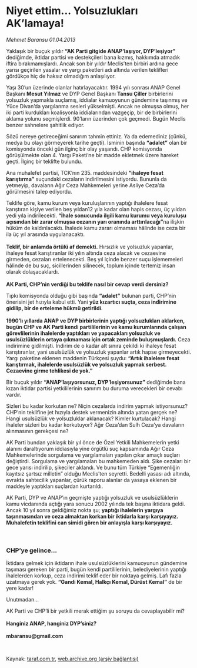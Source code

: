 # Niyet ettim... Yolsuzlukları AK’lamaya!

*Mehmet Baransu 01.04.2013*

<div class="yazi"><p>Yaklaşık bir buçuk yıldır <b>“AK Parti gitgide ANAP’laşıyor, DYP’leşiyor”</b> dediğimde, iktidar partisi ve destekçileri bana kızmış, hakkımda atmadık iftira bırakmamışlardı. Ancak son bir yıldır Meclis’ten birbiri ardına gece yarısı geçirilen yasalar ve yargı paketleri adı altında verilen teklifleri gördükçe hiç de haksız olmadığım anlaşılıyor. </p>
<p>Yaşı 30’un üzerinde olanlar hatırlayacaktır. 1994 yılı sonrası ANAP Genel Başkanı <b>Mesut Yılmaz</b> ve DYP Genel Başkanı <b>Tansu Çiller</b> birbirlerini yolsuzluk yapmakla suçlamış, iddialar kamuoyunun gündemine taşınmış ve Yüce Divan’da yargılanma sesleri yükselmişti. Ancak ne olmuşsa olmuş, her iki parti kurdukları koalisyonla iddialarından vazgeçip, bir de birbirlerini aklama yolunu seçmişlerdi. 90’ların üzerinden çok geçmedi. Bugün Meclis benzer sahnelere şahitlik ediyor. </p>
<p>Sözü nereye getireceğimi sanırım tahmin ettiniz. Ya da edemediniz (çünkü, medya bu olayı görmeyerek tarihe geçti). İsminin başında <b>“adalet”</b> olan bir komisyonda önceki gün ilginç bir olay yaşandı. CHP komisyonda görüşülmekte olan 4. Yargı Paketi’ne bir madde ekletmek üzere hareket geçti. İlginç bir teklifte bulundu. </p>
<p>Ana muhalefet partisi, TCK’nın 235. maddesindeki <b>“ihaleye fesat karıştırma”</b> suçundaki cezaların indirilmesini istiyordu. Bununla da yetmeyip, davaların Ağır Ceza Mahkemeleri yerine Asliye Ceza’da görülmesini talep ediyordu. </p>
<p>Teklife göre, kamu kurum veya kuruluşlarının yaptığı ihalelere fesat karıştıran kişiye verilen beş yıldan12 yıla kadar olan hapis cezası, üç yıldan yedi yıla indirilecekti. <b>“İhale sonucunda ilgili kamu kurumu veya kuruluşu açısından bir zarar olmuşsa cezanın yarı oranında arttırılacağı”</b>na ilişkin hüküm de kaldırılacaktı. İhalede kamu zararı olmaması hâlinde ise ceza bir ila üç yıl arasında uygulanacaktı.<br/><br/><b>Teklif, bir anlamda örtülü af demekti.</b> Hırsızlık ve yolsuzluk yapanlar, ihaleye fesat karıştıranlar iki yılın altında ceza alacak ve cezaevine girmeden, cezaları ertelenecekti. Beş yıl içinde benzer suçu işlememeleri hâlinde de bu suç, sicillerinden silinecek, toplum içinde tertemiz insan olarak dolaşacaklardı. <br/><br/><b>AK Parti, CHP’nin verdiği bu teklife nasıl bir cevap verdi dersiniz?</b></p>
<p>Tıpkı komisyonda olduğu gibi başında <b>“adalet”</b> bulunan parti, CHP’nin önerisini jet hızıyla kabul etti. Yani <b>yüz kızartıcı suçta, ceza indirimine gidilip, bir de erteleme hükmü getirildi</b>.<br/><br/><b>1990’lı yıllarda ANAP ve DYP birbirlerinin yaptığı yolsuzlukları aklarken, bugün CHP ve AK Parti kendi partililerinin ve kamu kurumlarında çalışan görevlilerinin ihalelerde yaptıkları ve yapacakları yolsuzluk ve usulsüzlüklerin ortaya çıkmaması için ortak zeminde buluşmuşlardı.</b> Ceza indirimine gidilmişti. İndirim de o kadar alt sınıra çekildi ki ihaleye fesat karıştıranlar, yani usulsüzlük ve yolsuzluk yapanlar artık hapse girmeyecekti. Yargı paketine eklenen maddenin Türkçesi şuydu: <b>“Artık ihalelere fesat karıştırmak, ihalelerde usulsüzlük ve yolsuzluk yapmak serbest. Cezaevine girme tehlikesi de yok.”</b> </p>
<p>Bir buçuk yıldır <b>“ANAP’laşıyorsunuz, DYP’leşiyorsunuz”</b> dediğimde bana kızan iktidar partisi yetkililerinin sanırım bu duruma verecekleri bir cevabı vardır. </p>
<p>Sizleri bu kadar korkutan ne? Niçin cezalarda indirim yapmak istiyorsunuz? CHP’nin teklifine jet hızıyla destek vermenizin altında yatan gerçek ne? Hangi usulsüzlük ve yolsuzluklar aklanacak? Kimler kurtulacak? Hangi ihaleler sizleri bu kadar korkutuyor? Ağır Ceza’dan Sulh Ceza’ya davaların alınmasının gerekçesi ne? </p>
<p>AK Parti bundan yaklaşık bir yıl önce de Özel Yetkili Mahkemelerin yetki alanını daraltıyorum iddiasıyla yine örgütlü suç kapsamında Ağır Ceza Mahkemelerinde sorgulama ve yargılamaları yapılan çıkar amaçlı suçları değiştirdi. Sorgulama ve yargılamaları bu mahkemeden aldı. Şike cezaları bir gece yarısı indirilip, şikeciler aklandı. Ve bunu tüm Türkiye “Egemenliğin kayıtsız şartsız milletin” olduğu Meclis’ten seyretti. Bedelli yasası adı altında, evrakta sahtecilik yapanlar, çürük raporu alanlar da yasaya eklenen bir maddeyle yaptıkları suçlardan kurtarıldı. </p>
<p>AK Parti, DYP ve ANAP’ın geçmişte yaptığı yolsuzluk ve usulsüzlüklerin kamu vicdanında açtığı yara sonucu 2002 yılında tek başına iktidara geldi. Ancak 10 yıl sonra geldiğimiz nokta şu; <b>yaptığı ihalelerin yargıya taşınmasından ve ceza almaktan korkan bir iktidarla karşı karşıyayız. Muhalefetin teklifini can simidi gören bir anlayışla karşı karşıyayız.</b> <br/><br/><br/></p>
<h3>CHP’ye gelince...</h3>
<p>İktidara gelmek için iktidarın ihale usulsüzlüklerini kamuoyunun gündemine taşıması gereken bir parti, bugün kendi partililerinin, belediyelerinin yaptığı ihalelerden korkup, ceza indirimi teklif eder bir noktaya gelmiş. Lafı fazla uzatmaya gerek yok. <b>“Gandi Kemal, Halkçı Kemal, Dürüst Kemal”</b> de bir yere kadar! </p>
<p>Unutmadan...</p>
<p>AK Parti ve CHP’li bir yetkili merak ettiğim şu soruyu da cevaplayabilir mi?<br/><br/><b>Hanginiz ANAP, hanginiz DYP’siniz?<br/><br/></b><b>mbaransu@gmail.com</b></p>
<p> </p>
</div>

Kaynak: [taraf.com.tr](http://www.taraf.com.tr/mehmet-baransu/makale-niyet-ettim-yolsuzluklari-ak-lamaya.htm), [web.archive.org (arşiv bağlantısı)](http://web.archive.org/web/20131107070516/http://www.taraf.com.tr/mehmet-baransu/makale-niyet-ettim-yolsuzluklari-ak-lamaya.htm)
